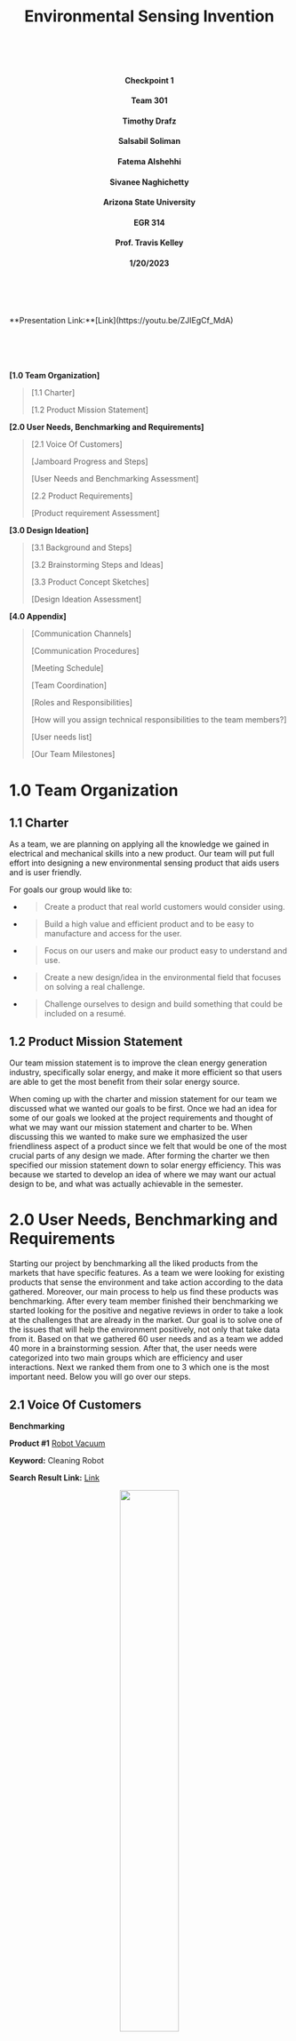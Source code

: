 <h1 align="center">Environmental Sensing Invention</h1> 
<br />
<br />
<br />
<h4 align="center"> Checkpoint 1</h4> 

<h4 align="center">Team 301</h4> 

<h4 align="center">Timothy Drafz</h4> 

<h4 align="center">Salsabil Soliman</h4>

<h4 align="center">Fatema Alshehhi</h4>

<h4 align="center">Sivanee Naghichetty</h4>

<h4 align="center">Arizona State University</h4>

<h4 align="center">EGR 314</h4>

<h4 align="center">Prof. Travis Kelley</h4>

<h4 align="center">1/20/2023</h4>
<br />
<br />
<br />
<br />
**Presentation Link:**[<span class="underline">Link</span>](https://youtu.be/ZJIEgCf_MdA)
<br />
<br />
<br />
<br />
<br />

**[1.0 Team Organization]**

> [1.1 Charter] 
> 
> [1.2 Product Mission Statement]

**[2.0 User Needs, Benchmarking and Requirements]**

> [2.1 Voice Of Customers]
> 
> [Jamboard Progress and Steps]
> 
> [User Needs and Benchmarking Assessment]
> 
> [2.2 Product Requirements]
> 
> [Product requirement Assessment]

**[3.0 Design Ideation]**

> [3.1 Background and Steps]
> 
> [3.2 Brainstorming Steps and Ideas]
> 
> [3.3 Product Concept Sketches]
> 
> [Design Ideation Assessment]

**[4.0 Appendix]**

> [Communication Channels]
> 
> [Communication Procedures]
> 
> [Meeting Schedule]
> 
> [Team Coordination]
> 
> [Roles and Responsibilities]
> 
> [How will you assign technical responsibilities to the team
> members?]
> 
> [User needs list]
> 
> [Our Team Milestones]

# **1.0 Team Organization** 

## **1.1 Charter**

As a team, we are planning on applying all the knowledge we gained in
electrical and mechanical skills into a new product. Our team will put
full effort into designing a new environmental sensing product that aids
users and is user friendly.

For goals our group would like to:

  - > Create a product that real world customers would consider using.

  - > Build a high value and efficient product and to be easy to
    > manufacture and access for the user.

  - > Focus on our users and make our product easy to understand and
    > use.

  - > Create a new design/idea in the environmental field that focuses
    > on solving a real challenge.

  - > Challenge ourselves to design and build something that could be
    > included on a resumé.

## **1.2 Product Mission Statement**

Our team mission statement is to improve the clean energy generation
industry, specifically solar energy, and make it more efficient so that
users are able to get the most benefit from their solar energy source.

When coming up with the charter and mission statement for our team we
discussed what we wanted our goals to be first. Once we had an idea for
some of our goals we looked at the project requirements and thought of
what we may want our mission statement and charter to be. When
discussing this we wanted to make sure we emphasized the user
friendliness aspect of a product since we felt that would be one of the
most crucial parts of any design we made. After forming the charter we
then specified our mission statement down to solar energy efficiency.
This was because we started to develop an idea of where we may want our
actual design to be, and what was actually achievable in the semester.

# **2.0 User Needs, Benchmarking and Requirements**

Starting our project by benchmarking all the liked products from the
markets that have specific features. As a team we were looking for
existing products that sense the environment and take action according
to the data gathered. Moreover, our main process to help us find these
products was benchmarking. After every team member finished their
benchmarking we started looking for the positive and negative reviews in
order to take a look at the challenges that are already in the market.
Our goal is to solve one of the issues that will help the environment
positively, not only that take data from it. Based on that we gathered
60 user needs and as a team we added 40 more in a brainstorming session.
After that, the user needs were categorized into two main groups which
are efficiency and user interactions. Next we ranked them from one to 3
which one is the most important need. Below you will go over our steps.

## 2.1 Voice Of Customers 

**Benchmarking**

**Product \#1** [<span class="underline">Robot
Vacuum</span>](https://www.amazon.com/Thamtu-G10-Super-Thin-Self-Charging-Medium-Pile/dp/B09BYC76PZ/ref=sr_1_1_sspa?keywords=dust%2Bdetection%2BRobotic%2BVacuums&qid=1673836422&s=vacuums&sr=1-1-spons&ufe=app_do%3Aamzn1.fos.f5122f16-c3e8-4386-bf32-63e904010ad0&spLa=ZW5jcnlwdGVkUXVhbGlmaWVyPUEyM0gyWFk0S0NKQjhWJmVuY3J5cHRlZElkPUEwODU5Mzk3MTBJUFYzSDVZQ0c2QSZlbmNyeXB0ZWRBZElkPUExMDMyNjk5MzlWN0RPUDZFR0JQVCZ3aWRnZXROYW1lPXNwX2F0ZiZhY3Rpb249Y2xpY2tSZWRpcmVjdCZkb05vdExvZ0NsaWNrPXRydWU&th=1)

**Keyword:** Cleaning Robot

**Search Result Link:**
[<span class="underline">Link</span>](https://www.google.com/search?q=cleaning+robot&rlz=1C5GCEM_enEG915EG915&oq=cleaning+robot&aqs=chrome.0.69i59j0i512l4j46i512j0i512l4.3283j0j7&sourceid=chrome&ie=UTF-8)

<figure class="image">  

<div style="text-align: center">  

<img src="images/image20.png" width="50%"><br>  

Figure 1 - Robot Vacuum  

</div>

</figure>

  - > Price: $159.99

  - > Vendor: YunIntel on amazon

  - > Description: 2700Pa Strong Suction, Super-Thin Robotic Vacuum
    > Cleaner, Compatible with Alexa, Clean Schedule, Self-Charging,
    > Ideal for Pet Hair, Hard Floor, Medium-Pile Carpet

**<span class="underline">Table 1. Positive Comment For Robot
Vacuum</span>**

<table>
<thead>
<tr class="header">
<th>Voice of the customer</th>
<th>Restated customer needs</th>
</tr>
</thead>
<tbody>
<tr class="odd">
<td>This vacuum works great on thick carpet with multiple rugs. I was extremely surprised to see that it balances having solid suction power while not tearing up fringes on my multiple Moroccan rugs. On one cycle, it only gets caught maybe once and that's only if it's an unusual object in the way (like a rubber bottle). It does occasionally flip one of the corners of the rugs but far better than I thought it would do.</td>
<td><ol type="1">
<li><blockquote>
<p>Have to work on different environment/surface (explicit)</p>
</blockquote></li>
<li><blockquote>
<p>Doesn't lose power quickly (explicit)</p>
</blockquote></li>
<li><blockquote>
<p>Does not corrupt/damage the surface (explicit)</p>
</blockquote></li>
<li><blockquote>
<p>Solid balance (explicit)</p>
</blockquote></li>
<li><blockquote>
<p>Knows how to process data and act when unusual object was on the way (latent)</p>
</blockquote></li>
</ol></td>
</tr>
<tr class="even">
<td>I looked at others twice to three times as much and saw the reviews on this one. I kid you not when I say this vacuum saved me sanity. The programmable times and the fact that I can set barriers is a perk.</td>
<td><ol type="1">
<li><blockquote>
<p>Good reviews/reputation (explicit)</p>
</blockquote></li>
<li><blockquote>
<p>Ability to control the working time (explicit)</p>
</blockquote></li>
<li><blockquote>
<p>Control the space in where it is working (explicit)</p>
</blockquote></li>
</ol></td>
</tr>
<tr class="odd">
<td>I love this vacuum, especially for the price. This is my first robot vacuum so I cannot compare, but the amount of dirt it gets out of my carpet and floors is awesome. My kids even gave the vacuum a name. I use it almost everyday. It really does help when you are trying to multitask. I wish it had a longer battery, it lasts a little under an hour for my first floor because it does bump into a few things.</td>
<td><ol type="1">
<li><blockquote>
<p>Competitive price (explicit)</p>
</blockquote></li>
<li><blockquote>
<p>Efficient work (latent)</p>
</blockquote></li>
<li><blockquote>
<p>The ability to do daily work (latent)</p>
</blockquote></li>
<li><blockquote>
<p>Need longer battery life (explicit)</p>
</blockquote></li>
<li><blockquote>
<p>Efficient battery use (latent)</p>
</blockquote></li>
</ol></td>
</tr>
</tbody>
</table>

**<span class="underline">Table 2. Negative Comment For Robot
Vacuum</span>**

<table>
<thead>
<tr class="header">
<th>Voice of the customer</th>
<th>Restated customer needs</th>
</tr>
</thead>
<tbody>
<tr class="odd">
<td>This was difficult to set up on internet. We had to literally be right next to the router. The unit gets stuck under furniture or hung up on the tiniest things often. The time I spend rescuing it, defeats the purpose of having</td>
<td><ol type="1">
<li><blockquote>
<p>Need to be easy to set up (explicit)</p>
</blockquote></li>
<li><blockquote>
<p>Should be able to process data correctly as it should (latent)</p>
</blockquote></li>
<li><blockquote>
<p>Should have less programming errors (latent)</p>
</blockquote></li>
<li><blockquote>
<p>Should not waste users time and should meet the purpose that it was made for (explicit)</p>
</blockquote></li>
</ol></td>
</tr>
<tr class="even">
<td><p>I was fairly pleased with this vacuum when I first received it; however the suction stopped working after 6 weeks of use. I contacted support who stated I would receive a replacement within 2-3 days, but it's been over a week and I haven't received either the replacement or a refund. Contacted support again. Replacement they promised was never sent so I requested a refund which was processed within a few hours.</p>
<p>Update: support contacted me the day after. They also sent a new vacuum even though I had received refund. New vacuum received in 2 days.</p>
<p>Update: replacement vacuum has stopped working.</p>
<p>ALSO, company told me they would give me a $25 gift card if I changed my review to 5 stars which I declined</p></td>
<td><ol type="1">
<li><blockquote>
<p>Should last as long as it should, it worked for only 6 months (explicit)</p>
</blockquote></li>
<li><blockquote>
<p>The replacement should be tested/inspected before giving it to the user (explicit)</p>
</blockquote></li>
<li><blockquote>
<p>Should not have failure parts in more than one product/ all of the product line (latent)</p>
</blockquote></li>
</ol></td>
</tr>
<tr class="odd">
<td>I've had this for a few months now and it was perfect. Up until it started just dying on its own in the middle of the floor and not turning on at all. Previously it would say when the battery is low and then go put itself on the charger. Now it just dies wherever it wants to and I find it later. It's only been a few months, this thing is going in the garbage.</td>
<td><ol type="1">
<li><blockquote>
<p>Should have better feedback like showing battery remaining (explicit)</p>
</blockquote></li>
<li><blockquote>
<p>The product should not fail and turn on or show what type of error occurs as a feedback (explicit)</p>
</blockquote></li>
<li><blockquote>
<p>The battery life should not be getting shorter (latent)</p>
</blockquote></li>
<li><blockquote>
<p>Fixing programming issues (latent)</p>
</blockquote></li>
</ol></td>
</tr>
</tbody>
</table>

  - > Summary: We chose this product because we were thinking of a
    > product that can sense the wind speed and temperature to calculate
    > when and where to clean the solar panels. This is a cleaning robot
    > which has a similar concept as our idea.

**Product \#2** [<span class="underline">Cleaning
Robot</span>](https://www.amazon.com/HOBOT-2S-Cleaning-Automatic-Ultrasonic-Smartphone/dp/B097CM7P9L/ref=sr_1_9?gclid=Cj0KCQiAq5meBhCyARIsAJrtdr6MWPdjZYq8SQij6nqTB-pZ_JepKDTQodwuGpDz509W5dvOHRvN-BQaAtRHEALw_wcB&hvadid=557499389495&hvdev=c&hvlocphy=9030087&hvnetw=g&hvqmt=e&hvrand=12761662262154527549&hvtargid=kwd-301823196623&hydadcr=21298_13296724&keywords=solar+panel+cleaning+robot&qid=1674017362&sr=8-9&ufe=app_do%3Aamzn1.fos.c3015c4a-46bb-44b9-81a4-dc28e6d374b3)

**Keywords:** Cleaning Robot Solar

**Search Results Link:**
[<span class="underline">Link</span>](https://www.google.com/search?q=Cleaning+Robot+Solar&rlz=1C5GCEM_enEG915EG915&oq=Cleaning+Robot+Solar&aqs=chrome..69i57j0i512j0i22i30j0i15i22i30j0i22i30j69i61l2j69i60.427j0j7&sourceid=chrome&ie=UTF-8#ip=1)

<figure class="image">  

<div style="text-align: center">  

<img src="images/image1.png" width="50%"><br>  

Figure 2 - Cleaning Robot  

</div>

</figure>

  - > Price: $ 499

  - > Vendor: Home Robot LLC on Amazon

  - > Description: HOBOT-2S Window Cleaning Automatic Smart Robot with
    > Dual Ultrasonic Water Spray and Control via Smartphone or Remote

**<span class="underline">Table 3. Positive Comment For Cleaning
Robot</span>**

<table>
<thead>
<tr class="header">
<th>Voice of the customer</th>
<th>Restated customer needs</th>
</tr>
</thead>
<tbody>
<tr class="odd">
<td>I found that the Hobot 2S was very easy to use. It works best on a window that is not filthy. The cleaning cloth only cleans a small amount of dirt before you need a clean one to replace it. I ordered 3 more cleaning pads and may end up ordering more. Once the dirty to clean ratio of the cleaning cloth is to the clean side, it does a great job and doesn't leave streaks on the window. I think it will be my window bot friend for a long time. I am quite happy with the job that it does.</td>
<td><ol type="1">
<li><blockquote>
<p>The product should be easy to use/ user friendly (latent)</p>
</blockquote></li>
<li><blockquote>
<p>The product should work on multi dirt levels areas not just light (latent)</p>
</blockquote></li>
<li><blockquote>
<p>The cleaning area should be bigger/wider (explicit)</p>
</blockquote></li>
<li><blockquote>
<p>Would be better if it need replacement after working for a longer time (latent)</p>
</blockquote></li>
</ol></td>
</tr>
<tr class="even">
<td><p>Amazing technology in a brilliant device!</p>
<p>I live near a new construction project which spreads filth everywhere. On top of that, My windows haven’t been cleaned for 2 years due to the pandemic.</p>
<p>I was not expecting too much given the amount of dust and dirt on my windows but it worked like a charm!</p>
<p>A few considerations:</p>
<p>1. Make sure you mange your expectations by understanding what you need to do to make your robot successful. This robot needs more user interaction than a vacuum cleaning robot.</p></td>
<td><ol type="1">
<li><blockquote>
<p>Smart technology/algorithm for user need and interaction (explicit)</p>
</blockquote></li>
<li><blockquote>
<p>The product worked on a high dirt level surface (explicit)</p>
</blockquote></li>
<li><blockquote>
<p>Improving user-robot interaction experience (latent)</p>
</blockquote></li>
<li><blockquote>
<p>The robot need to be able to act by itself (latent)</p>
</blockquote></li>
</ol></td>
</tr>
<tr class="odd">
<td>I really like the new robot. The detergent itself is sprayed over the window, there is no need to wet the napkins. I clean windows every six months, now I can do it often. No stains! I like it!!</td>
<td><ol type="1">
<li><blockquote>
<p>Cleaning product/water spray (explicit)</p>
</blockquote></li>
<li><blockquote>
<p>The robot left no stains after cleaning (explicit)</p>
</blockquote></li>
<li><blockquote>
<p>Can be used frequently (explicit)</p>
</blockquote></li>
</ol></td>
</tr>
</tbody>
</table>

**<span class="underline">Table 4. Negative Comment For Cleaning
Robot</span>**

<table>
<thead>
<tr class="header">
<th>Voice of the customer</th>
<th>Restated customer needs</th>
</tr>
</thead>
<tbody>
<tr class="odd">
<td>The device is insufficiency designed. Can't map out a window and therefore creates inconsistent pathways and incomplete cleaning. Gets stuck/confused against simple linear surfaces.</td>
<td><ol type="1">
<li><blockquote>
<p>Design improvement is needed (explicit)</p>
</blockquote></li>
<li><blockquote>
<p>Should be able to map out the area and create consistent pathways (explicit)</p>
</blockquote></li>
<li><blockquote>
<p>The algorithm/coding need to be fixed as it gets stuck/confused against simple linear surfaces (explicit)</p>
</blockquote></li>
</ol></td>
</tr>
<tr class="even">
<td><p>Does not clean 100% on all windows. The outside of my windows have a bezeled edge and it has trouble knowing where the edge of the window is which causes it to miss cleaning about 5% of the window. The inside of my windows are better but it can still miss corners and the very top and bottom.</p>
<p>I feel like the cleaning patterns could be a little smarter around edges and corners of windows. Hopefully that improves with software updates.</p>
<p>It's a bit pricey for not reliably cleaning 100% of the window.</p></td>
<td><ol type="1">
<li><blockquote>
<p>Should be able to identify and mark the edges of the area (explicit)</p>
</blockquote></li>
<li><blockquote>
<p>Should not miss areas and be able to clean the entire surface (explicit)</p>
</blockquote></li>
<li><blockquote>
<p>The cleaning patterns should be improved/smarter (explicit)</p>
</blockquote></li>
<li><blockquote>
<p>The prices should be reasonable for the technology and services it provides (latent)</p>
</blockquote></li>
</ol></td>
</tr>
<tr class="odd">
<td>It starts cleaning but never goes up. just goes down. the previous version was much better. it worked and cleaned glasses and windows. unfortunately this version seems to have an issue with the rotor band.</td>
<td><ol type="1">
<li><blockquote>
<p>Should be able to move in any direction needed (explicit)</p>
</blockquote></li>
<li><blockquote>
<p>Should use a reliable materials (latent)</p>
</blockquote></li>
<li><blockquote>
<p>Should be able to operate efficiently in various conditions (latent)</p>
</blockquote></li>
</ol></td>
</tr>
</tbody>
</table>

  - > Summary: For this second product search we found that window
    > cleaning is similar to the solar panels. As it is in a vertical
    > position therefore it shows how the robot should be able to
    > efficiently move and operate in various directions against
    > gravity.

**Product \#3** [<span class="underline">Sophinique
Robot</span>](https://www.amazon.com/Cleaner-Sophinique-Cleaning-Intelligent-Automatic/dp/B082PRY2DW?th=1)

**Keywords:** Window Cleaning Robot

**Search Results Link:**
[<span class="underline">Link</span>](https://www.google.com/search?q=window+cleaning+robot&sxsrf=AJOqlzXCM8vtC3rUD0icvI2HE75N2jb4ng%3A1674015488091&ei=AHPHY9KjBfyIkPIP27Cj6AY&ved=0ahUKEwjSo5DUodD8AhV8BEQIHVvYCG0Q4dUDCBA&uact=5&oq=window+cleaning+robot&gs_lcp=Cgxnd3Mtd2l6LXNlcnAQAzIHCAAQsQMQQzIFCAAQgAQyBQgAEIAEMgUIABCABDIFCAAQgAQyBQgAEIAEMgUIABCABDIFCAAQgAQyCggAEIAEEIcCEBQyBQgAEIAEOgQIIxAnOgUIABCRAjoLCAAQgAQQsQMQgwE6DgguEIAEELEDEMcBENEDOhEILhCABBCxAxCDARDHARDRAzoLCC4QgAQQsQMQgwE6BAgAEEM6BwgAEMkDEEM6CggAELEDEIMBEEM6CggAELEDEMkDEEM6CwguEIAEEMcBEK8BOgsIABCABBCxAxDJAzoICAAQgAQQsQNKBAhBGABKBAhGGABQAFj9I2D-JWgAcAF4AIABdIgB1AuSAQQxOS4ymAEAoAEBwAEB&sclient=gws-wiz-serp)

<figure class="image">  

<div style="text-align: center">  

<img src="images/image17.jpg" width="50%"><br>  

Figure 3 - Sophinique Robot   

</div>

</figure>

  - > Price: $199.99

  - > Vendor: Sophinique on Amazon

  - > Description: X5 Window Vacuum Cleaner Smart Glass Cleaning Robotic
    > with APP & Remote, Intelligent Automatic Cleaner Robot for
    > Outdoor/Indoor Windows Table Tile Ceiling

**<span class="underline">Table 5. Positive Comment For Sophinique
Robot</span>**

<table>
<thead>
<tr class="header">
<th>Voice of the customer</th>
<th>Restated customer needs</th>
</tr>
</thead>
<tbody>
<tr class="odd">
<td>have many windows and teenagers…the robot is a little noisy but I just leave the room while it works and it beeps when it is done in an area. I have only used it inside, have not really used the spray feature and keep it plugged in. Cleans great with 0% elbow grease. Comes with extra microfiber socks so the robot can keep working. Needs some supervision, and a little windex on all the hand and paw prints, but overall very pleased with my window cleaner robot.</td>
<td><ol type="1">
<li><blockquote>
<p>The product is loud (explicit)</p>
</blockquote></li>
<li><blockquote>
<p>The product needs to be watched (latent)</p>
</blockquote></li>
<li><blockquote>
<p>The product can work for long periods of time (explicit)</p>
</blockquote></li>
</ol></td>
</tr>
<tr class="even">
<td>Wonderful product! Works well! We have crazy high windows and this removes the haze and grime that accumulates. Are they perfect? No. Is it wayyyyyyy better than never cleaning the 2nd floor windows in my house? Absolutely! Crisp and clear so I can enjoy the beautiful view!</td>
<td><ol type="1">
<li><blockquote>
<p>Can reach high places safely (explicit)</p>
</blockquote></li>
<li><blockquote>
<p>The product cleans heavy build-up (explicit)</p>
</blockquote></li>
</ol></td>
</tr>
<tr class="odd">
<td>My brother lives in an apartment building but for some reason, his windows will get dusty quite easily and he has totally given up cleaning because it was hard and no safe. I brought this X5 window cleaning for him and this really saved his day. There nothing needed other than putting the robot on the window and press the power button/or the remote. The robot will take care of the rest. Just to make sure to secure the robot just in case it falls. My brother has been using it for months and so far I have got no complaint from him. Pricy gift though</td>
<td><ol type="1">
<li><blockquote>
<p>Can be used in smaller areas (explicit)</p>
</blockquote></li>
<li><blockquote>
<p>The product may fall (latent)</p>
</blockquote></li>
<li><blockquote>
<p>Long-lasting product (explicit)</p>
</blockquote></li>
</ol></td>
</tr>
</tbody>
</table>

**<span class="underline">Table 6. Negative Comment For Sophinique
Robot</span>**

<table>
<thead>
<tr class="header">
<th>Voice of the customer</th>
<th>Restated customer needs</th>
</tr>
</thead>
<tbody>
<tr class="odd">
<td>For starters, I thought this was cordless and it’s not. It’s loud. It cleans, but basically just knocks top layer off. My windows were fairly clean to being with and they did look better than to begin with, but not a great job and not to my standards. I do not recommend at all and waited too long to try to return. What a waste of money.</td>
<td><ol type="1">
<li><blockquote>
<p>The product should be wireless (explicit)</p>
</blockquote></li>
<li><blockquote>
<p>The product needs to clean multiple layers (latent)</p>
</blockquote></li>
</ol></td>
</tr>
<tr class="even">
<td>Many of the instructions were unclear and even with contacting the manufacturer, some things still weren't clear (examples: the rope to keep the unit from falling if it lost power-where to put it, did there need to be a separate hook for each window?; what cleaning fluid to use and how much-using what the manufacturer recommending was not cleaning the window, I doubled it and it worked better). It took the robot 20 minutes to clean a relatively clean sliding glass door, when I could have cleaned it less than 5 minutes. Etc.</td>
<td><ol type="1">
<li><blockquote>
<p>The product needs to be easy to use (explicit)</p>
</blockquote></li>
<li><blockquote>
<p>The product should work faster (explicit)</p>
</blockquote></li>
</ol></td>
</tr>
<tr class="odd">
<td>Moves around randomly, does not follow the automatic cleaning patterns. No matter which pattern I chose, it made no difference. Kept cleaning the same spot, making a couple moves left a couple right. I could not navigate it manually either with the remote, as after each click it makes one move, so you have to stand there and keep clicking through every single step. I spent several hours trying to make it work, but no such luck. So, I gave up and cleaned my windows the traditional way. In addition the cleaning solution container is leaking.</td>
<td><ol type="1">
<li><blockquote>
<p>The product follows set patterns (explicit)</p>
</blockquote></li>
<li><blockquote>
<p>The product can be used manually (latent)</p>
</blockquote></li>
<li><blockquote>
<p>Unable to restart automated sequence once broken (latent)</p>
</blockquote></li>
</ol></td>
</tr>
</tbody>
</table>

  - > Summary: Our third product is the window cleaner robot. We chose
    > this product because it is both innovative and easy to access, and
    > also helps in cleaning by absorbing the dirt and small particles
    > using wind energy pressure.

**Product \#4** [<span class="underline">Weather
Station</span>](https://www.amazon.com/dp/B09N9HBPW6/ref=sspa_dk_detail_2?psc=1&pd_rd_i=B09N9HBPW6&pd_rd_w=M3yTg&content-id=amzn1.sym.dd2c6db7-6626-466d-bf04-9570e69a7df0&pf_rd_p=dd2c6db7-6626-466d-bf04-9570e69a7df0&pf_rd_r=WGYG7588J7ZZMMJK3XBC&pd_rd_wg=zkHKd&pd_rd_r=9086df82-2872-4a4d-a049-24f96e76a9e2&s=home-garden&sp_csd=d2lkZ2V0TmFtZT1zcF9kZXRhaWxfdGhlbWF0aWM&spLa=ZW5jcnlwdGVkUXVhbGlmaWVyPUFVWE9aVkpGQkMwTVcmZW5jcnlwdGVkSWQ9QTA4NjY3MTRETTUwMDlLUzM3NEQmZW5jcnlwdGVkQWRJZD1BMDUwNTM0NzJDMlRDOURMM0JMVEomd2lkZ2V0TmFtZT1zcF9kZXRhaWxfdGhlbWF0aWMmYWN0aW9uPWNsaWNrUmVkaXJlY3QmZG9Ob3RMb2dDbGljaz10cnVl)

**Keywords:** Weather Station Indoor Outdoor

**Search Results Link:**
<span class="underline">[Link](https://www.google.com/search?q=Weather+Station+Indoor+Outdoor&sxsrf=AJOqlzVU021kAruAcsSpngwYfEy_mi9K5A%3A1674028547341&ei=A6bHY5vIFM-fkPIPwMaR2Ag&ved=0ahUKEwjb1aGn0tD8AhXPD0QIHUBjBIsQ4dUDCBA&uact=5&oq=Weather+Station+Indoor+Outdoor&gs_lcp=Cgxnd3Mtd2l6LXNlcnAQAzIFCAAQgAQyBQgAEIAEMgUIABCABDIGCAAQFhAeMgkIABAWEB4Q8QQyBggAEBYQHjIGCAAQFhAeMgYIABAWEB4yBggAEBYQHjIGCAAQFhAeOgcIIxDqAhAnOg0IABCPARDqAhC0AhgBSgQIQRgASgQIRhgBUABYpgVg_wloAXABeACAAU-IAU-SAQExmAEAoAEBoAECsAEUwAEB2gEGCAEQARgK&sclient=gws-wiz-serp)</span>

<figure class="image">  

<div style="text-align: center">  

<img src="images/image18.png" width="50%"><br>  

Figure 4 - Weather Station   

</div>

</figure>

  - > Price: 42.12$

  - > Vendor: Amazon

  - > Description: Wireless Home Weather Station with Digital
    > Temperature Humidity Meter for Weather Forecast

**<span class="underline">Table 7. Positive comment for weather
station</span>**

<table>
<thead>
<tr class="header">
<th>Voice of the customer</th>
<th>Restated customer needs</th>
</tr>
</thead>
<tbody>
<tr class="odd">
<td>Very nice display and very easy to read from across the room.</td>
<td><ol type="1">
<li><blockquote>
<p>Nice Display and design (explicit)</p>
</blockquote></li>
<li><blockquote>
<p>Good labeling and practical while using (explicit)</p>
</blockquote></li>
</ol></td>
</tr>
<tr class="even">
<td>Has been working flawlessly since purchaced. Easy set up. We line in Minnesota, and have wild temperature swings, and it has be true from 99F to 12F so far.</td>
<td><ol type="1">
<li><blockquote>
<p>Easy to set up and use (explicit)</p>
</blockquote></li>
<li><blockquote>
<p>Works with huge range of temperature (latent)</p>
</blockquote></li>
</ol></td>
</tr>
<tr class="odd">
<td>I got this for all indoor use and it worked great. I have a poorly insulated cape cod home, so the master is upstairs and changes temp fast depending on the outside weather. I put the 2nd thermometer upstairs and could track how much I needed to pump AC/heat and if it needed vapor or dehumidifying. Then I moved it outside for the fall season so I knew how to dress when taking my dogs outside. Everything seems to work well, the humidity feels like it is accurate, and the temperature feels like its accurate. The interface is nice and hasn't stopped working for 6 months.</td>
<td><ol type="1">
<li><blockquote>
<p>Good quality and work accurately anywhere under different conditions (explicit)</p>
</blockquote></li>
<li><blockquote>
<p>Efficient and long lasting product (explicit)</p>
</blockquote></li>
</ol></td>
</tr>
</tbody>
</table>

**<span class="underline">Table 8. Negative comment for weather
station</span>**

<table>
<thead>
<tr class="header">
<th>Voice of the customer</th>
<th>Restated customer needs</th>
</tr>
</thead>
<tbody>
<tr class="odd">
<td>It didn’t work correctly out of the box neither did the second one or the third.</td>
<td><ol type="1">
<li><blockquote>
<p>The product should work probably in different conditions (latent)</p>
</blockquote></li>
<li><blockquote>
<p>Features should be mentioned and readable for customers (explicit)</p>
</blockquote></li>
</ol></td>
</tr>
<tr class="even">
<td>Outside would not work</td>
<td><ol type="1">
<li><blockquote>
<p>Sensing product work inside and outside under different conditions (latent)</p>
</blockquote></li>
<li><blockquote>
<p>Good Materials to use outside (explicit)</p>
</blockquote></li>
</ol></td>
</tr>
<tr class="odd">
<td><p>I already have a similar "Weather Station" and I have to say this one made me appreciate how good my original is.</p>
<p>First off, the outdoor temperature sensor only updates to the main station ***once an hour***. I tested it both with temperature AND with turning the unit off and it took over an hour for the main station to "lose contact" and zero out on the outdoor temperature. That's just plain not good enough when you are having rapid temperature fluctuations. 15min should be the absolute maximum between updates.</p>
<p>Second, the electric wire for the main unit is maybe 4ft long. Not long enough to reach my outlet (My original unit has a 6ft wire which is more useful). There's a second, shorter wire to charge the outdoor sensor ... both use the round DC-type plug which I hate.</p>
<p>Finally, I really like having a clock on the unit, which I have on my original.</p>
<p>All in all, there are far better options out there. Wouldn't purchase this one again</p></td>
<td><ol type="1">
<li><blockquote>
<p>Good electrical and mechanical build (explicit)</p>
</blockquote></li>
<li><blockquote>
<p>Comfortable for users when it comes to external features (explicit)</p>
</blockquote></li>
</ol></td>
</tr>
</tbody>
</table>

  - > Summary: We chose this product because it calculates the pressure
    > outside and gives us an accurate weather report.

**Product \#5** [<span class="underline">Humidity Sensor
Switch</span>](https://www.amazon.com/Generation-Humidity-Ortis-Automated-Detection/dp/B08XBRNPDF/ref=sr_1_1_sspa?crid=DPAPDHKO1YPV&keywords=humidity+sensing+switch&qid=1674016757&sprefix=sensing+hu%2Caps%2C140&sr=8-1-spons&psc=1&smid=A2QSX2ZEYU83MS&spLa=ZW5jcnlwdGVkUXVhbGlmaWVyPUFJNTdCQTlYN0hQWEUmZW5jcnlwdGVkSWQ9QTA1MzMwMjIzUDNXVkMzVDlYSE0wJmVuY3J5cHRlZEFkSWQ9QTAxMjU0MDFQNkQ4STRYSjhXOFAmd2lkZ2V0TmFtZT1zcF9hdGYmYWN0aW9uPWNsaWNrUmVkaXJlY3QmZG9Ob3RMb2dDbGljaz10cnVl)

**Keywords:** Humidity Sensor Switch

**Search Results Link:**
[<span class="underline">Link</span>](https://www.google.com/search?q=humidity+and+temperature+sensor&sxsrf=AJOqlzVxMTuhstgleKTEE2QJn1XfMm0M4g%3A1674028557466&ei=DabHY_2SHMDpkPIPwoqyiA4&oq=humi&gs_lcp=Cgxnd3Mtd2l6LXNlcnAQARgAMgUIABCRAjIFCAAQkQIyBAgAEEMyBAgAEEMyBAgAEEMyBwgAELEDEEMyBwgAELEDEEMyBQgAEIAEMgQIABBDMgoIABCABBCHAhAUOgcIIxDqAhAnOg0IABCPARDqAhC0AhgBOg0ILhCPARDqAhC0AhgBOgQIIxAnOhEILhCABBCxAxCDARDHARDRAzoLCAAQgAQQsQMQgwE6CwguEIAEEMcBENEDSgQIQRgASgQIRhgBUL8DWM8RYLkjaAFwAXgAgAGFAYgBkgOSAQMyLjKYAQCgAQGwARTAAQHaAQYIARABGAo&sclient=gws-wiz-serp)

<figure class="image">  

<div style="text-align: center">  

<img src="images/image16.png" width="50%"><br>  

Figure 5 - Humidity Sensor Switch  

</div>

</figure>

  - > Price: 26$

  - > Vendor: Amazon

  - > Description: humidity sensor fan switch uses a microprocessor
    > combined with the advanced digital sensing technology. To detect
    > the humidity level in the bathroom and automatically turn on the
    > exhaust fan for ventilation, keep your bathroom dry and clean,
    > creating a healthy environment for you and your family.

**<span class="underline">Table 9. Positive Comment For Humidity Sensor
Switch</span>**

<table>
<thead>
<tr class="header">
<th>Voice of the customer</th>
<th>Restated customer needs</th>
</tr>
</thead>
<tbody>
<tr class="odd">
<td>This product works great, and costs way less than the box stores</td>
<td><ol type="1">
<li><blockquote>
<p>Good price with good quality (explicit)</p>
</blockquote></li>
<li><blockquote>
<p>Long lasting Materials (explicit)</p>
</blockquote></li>
</ol></td>
</tr>
<tr class="even">
<td>The humidity switch works very nicely with our new high-volume bathroom exhaust fan. It was easy to install and set up. It allows you to calibrate the humidistat against other known humidity-reading devices for better accuracy. We look forward to the fan automatically starting and shutting off as humidity warrants and not worrying about leaving the fan on when we are away. Compared to alternatives at the big box stores, this product provides a good product at a fair price. So far, I recommend it</td>
<td><ol type="1">
<li><blockquote>
<p>Works under worst circumstance and has good features (latent)</p>
</blockquote></li>
<li><blockquote>
<p>It does the job accurately and takes actions fast (latent)</p>
</blockquote></li>
</ol></td>
</tr>
<tr class="odd">
<td>Installation was fairly easy. I don't understand why a ground wire wasn't needed. Either the instructions weren't included or were lost but I was able to print them off the internet. You, at least I did, need to read the programming instruction several time to understand what you need to do. After the 2nd programming, I think that I've gotten the switch working like I need. It turns out that my laundry room wasn't as humid as I suspected. The auto on had yet to happen. But I like the timer on manual.</td>
<td><ol type="1">
<li><blockquote>
<p>Good set up process and easy (explicit)</p>
</blockquote></li>
<li><blockquote>
<p>Good instructions and make it as simple as possible (explicit)</p>
</blockquote></li>
</ol></td>
</tr>
</tbody>
</table>

**<span class="underline">Table 10. Negative Comment For Humidity Sensor
Switch</span>**

<table>
<thead>
<tr class="header">
<th>Voice of the customer</th>
<th>Restated customer needs</th>
</tr>
</thead>
<tbody>
<tr class="odd">
<td><p>My criticisms will be somewhat technical. But if you want the TL;DR this product just SUCKS. Here's why.</p>
<p>- Turning on the fan is a confusing double press of the "M" key. 1st press turns on the light, 2nd press turns on the fan. Super confusing for guests.</p>
<p>- Menus are labeled by numbers, which you have to cross-reference with the manual to understand what they control. Otherwise, they just look like a bunch of random numbers. No text.</p>
<p>- Humidity sensor requires calibration, otherwise, switch will turn on at the wrong times.</p>
<p>- Switch often does not turn on when the mirror is obviously foggy</p>
<p>----- Technical Feedback -----</p>
<p>This product has a flawed approach to sensing humidity. Humidity is something that fluctuates as part of the weather. A rainy day will trend your indoor humidity higher than a sunny day. The Ortis switch doesn't monitor the room's humidity for these changes. Instead, it keeps it at a setpoint RH%. This means that it's possible for your bathroom fan to run nonstop on a rainy day just because the RH% is higher than your setpoint.</p>
<p>A better approach to this rather than acting like a thermostat is to monitor the room's RH% over a long period of time and look for rapid spikes in humidity, like when you're taking a shower. There are switches the likes of Leviton that do this for you without you having to think about it. It's my belief that a smart switch should make your lifestyle easier, not harder.</p>
<p>Note on usability:</p>
<p>The interface is poorly programmed with menus being represented by numbers and confusing instructions even when you read them word-by-word. If I have to pull out the instructions every time I use it, I can imagine that guests would be intimidated by a switch like this and just never turn on the bathroom fan</p></td>
<td><ol type="1">
<li><blockquote>
<p>Easy to use and understand how it works (explicit)</p>
</blockquote></li>
<li><blockquote>
<p>It should have high sensing and accurately does it job (latent)</p>
</blockquote></li>
</ol></td>
</tr>
<tr class="even">
<td>Yes this was easy to install but there is _NO_ ground connection point for a device ment to operate in a wet/damp environment. Thus I have to give this device a failing grade. I ended up attaching a ground connection to the metal faceplate where it attaches to the wallbox but still this is very suboptimal for the use this is intended for.</td>
<td><ol type="1">
<li><blockquote>
<p>It should states how to be used in different environment with good instructions (explicit)</p>
</blockquote></li>
<li><blockquote>
<p>Customer services that is aware of common issues between users to answer questions or common questions answered on the instruction paper (explicit)</p>
</blockquote></li>
</ol></td>
</tr>
<tr class="odd">
<td><p>Update March 20,2022. Switch doesnt work now. Reads 98% humidity all the time. Will need to replace already and only had three months.</p>
<p>I've got it installed but can't say I'm thrilled with it. Has a crappy interface that requires you to know what mode 01 or 05 or 07 is to understand how to get it to work. Not sure what is wrong with an icon or english or something. If you lose the directions you'll not have a clue how to set this thing.</p>
<p>I've seen the humidity higher than I'd like given where I set the thing at and I'm partially judging this based on the control I had previously which came on when expected w/o fail. It didn't have the fancy readout but it just worked.</p></td>
<td><ol type="1">
<li><blockquote>
<p>Easy to fix any issue (explicit)</p>
</blockquote></li>
<li><blockquote>
<p>It does not need regular maintenance (explicit)</p>
</blockquote></li>
</ol></td>
</tr>
</tbody>
</table>

  - > Summary: The product is affordable but from the customer feedback,
    > we understand that the product needs lots of additional features
    > so it is easy for the user to use it. The product comparatively
    > has a good lifetime and has good spare parts and also has an easy
    > set up process.

## 

## 

## **Jamboard Progress and Steps**

Here you can see the 100 ideas gathered.
<figure class="image">  

<div style="text-align: center">  

<img src="images/image13.png" width="50%"><br>
  <img src="images/image7.png" width="50%"><br> 

Figure 6 - User Needs
 

</div>

</figure>

  - > **Grouping and Ranking**

> It was categorized into two groups and ranked based on color and
> number.

<figure class="image">  

<div style="text-align: center">  

<img src="images/image6.png" width="50%"><br> 
  <img src="images/image14.png" width="50%"><br> 
  <img src="images/image2.png" width="50%"><br> 

Figure 7 - Grouped user needs
 

</div>

</figure>



## 

## **User Needs and Benchmarking Assessment**

At the end of our user needs and benchmarking process we are moving to
the product requirements section. It was important to understand the
concepts on every product that we benchmarked. So based on what our
outcome in the user needs is determining the main requirements of our
product. Overall the steps are becoming more clear for the team to
choose the main challenge we are going to solve.

## **2.2 Product Requirements**

In the product requirement we converted the most ranked needs into
requirements to our project.

**Introduction**

Today renewable energy is playing a huge role in saving the planet and
also acknowledging people about nature. In this project, our team is
going to build a functional robot to sense dust, temperature, and
humidity, and take action to clean any solar panel or tool that needs
regular cleaning for efficiency. Most of us are not aware of how solar
panels play a huge role in reducing the footprint pollution around the
world. As a team we decided to focus and solve a challenge that will
increasingly affect the usage of solar panels.

The project mainly aims to sense and collect data based on how efficient
are solar panels and compare the efficiency before and after the
cleaning. Moreover, it aims to support and increasingly affect solar
panel users and new customers.

**Objectives**

Our project aims to spread the culture of solar panels and make them
more efficient for old and new users. Our main goal is to build an
easy-to-set-up, lightweight, and good-quality solar panel cleaner that
reacts fast whenever it feels a certain quantity of dust. On the other
hand, it will be featured with different sensors such as temperature,
and humidity sensors.

**Stakeholders**

**Target group**

Our target group is the people that have solar panels installed in their
home/company or those looking to install solar panels in the near
future.

**Target purchaser**

Target group profile with attention given to farmers, home-owners and
companies.

**Customer service**

We are aiming to provide good instructions and answers to the most
common questions with the product. Moreover, we are aiming to provide
good quality materials and an easy-to-set-up product.

**Retailers**

Retailers might oversee the projects at the showcase and endorse them to
their company for selling to the public.

**Use Cases**

**User Story \#1: Derock**

Derock is a 52-year-old farmer from the Midwest that wakes up before
sunrise and finishes after sunset. He just recently bought solar panels
to help reduce electricity costs and keep tools charged up for the day.
He is not that technology savvy, but has found that SolarXCL is easy to
use and maintain. When he’s working throughout the day, he knows that he
is getting the maximum efficiency his solar panels will allow. This lets
him work uninterrupted for more productive days.

Occasionally storms will pass through the area and kick-up dirt and mix
with the rainfall to make mud that covers the panels. Derrick has his
SolarXCL setup to automatically detect the newly added grime. When the
storm passes, SolarXCL will clean off the panels again giving Derrick
peace of mind.

**User Story \#2: Vianna**

Vianna is a 36-year-old mother of three. She has two children currently
in primary school, and the third is a toddler still at home. The family
recently got solar panels installed for their home to reduce their
monthly power costs. During the day Vianna takes care of various house
chores, and takes care of the toddler. She likes to unwind by watching
shows or movies on Netflix. She has set up her SolarXCL to detect larger
dirt-piles to make sure it gets cleaned off so their power efficiency is
always as high as possible. This removes one task for her and lets the
family enjoy extra movie nights with the money saved.

The ease-of-use of SolarXCL has made Vianna fall in love with it. She
tells all her friends and neighbors about the product if they ever
choose to get solar panels installed. She has become a long-term
customer.

**User Story \#3: Kei**

Kei is the CEO of a technology company; in one of the tropical countries
he turned his company into an eco-friendly system. He mainly insisted
and focused on having solar panels to power electricity into his
company. During winter and summer seasons he noticed that the AC is not
cooling or heating fast so he asked his team to check the solar system
in his company. Once they did, they saw how some panels were uncleaned
and obviously not efficiently working. He looked online and found our
product SolarXCL. He noticed how the cooling system improved.

**Aspects**

1.  > **Product Design**

> 1.1 The product is build with high quality materials
> 
> 1.2 The product is easy to set up
> 
> 1.3 The product has good appearance
> 
> 1.4 The product has creative features compared to the ones in the
> market
> 
> 1.5 The product will sense the dust, temperature and humidity
> 
> 1.6 The Product will work with battery
> 
> 1.7 The product has good stability

2.  > **Functionality**

> 2.1 The product needs software programming to achieve the required
> mission of cleaning the solar panels.
> 
> 2.2 The product will sense different things and that will be done
> through an open-source code.
> 
> 2.3 The product should not require complicated instructions or coding.
> 
> 2.4 The product will be able to work manually

3.  > **Interactivity**

> 3.1 The product will work wirelessly with a mobile application.
> 
> 3.2 The product shall be adjusted to clean at regular intervals if the
> customer chooses.
> 
> 3.3 The user interface will be intuitive for all users after a few
> minutes of use.

4.  > **Adaptive Intelligence**

> 4.1 The product shall detect when a layer of debris has built-up on
> the solar panels and clean it off.
> 
> 4.2 The product will detect if it will rain or is raining based on
> current humidity and cease functions until it clears.

5.  > **Customization**

> 5.1 The product will be height adjustable for different solar panels.
> 
> 5.2 The product will be adjustable to clean surfaces of differing
> weather and environmental conditions.

6.  > **Manufacturing**

> 6.1 The total cost of the product will be ≤ $60.
> 
> 6.2 The product will be designed to assemble in under three hours.
> 
> 6.3 The product will avoid use of toxic waste.

7.  > **Safety**

> 7.1 The product will be waterproof to avoid any electricity touch
> 
> 7.2 The product will be small and light to avoid any accidents and to
> make it easy to move
> 
> 7.3 The product will be stuck and well attached to the solar panel

**Open Questions**

  - > How can we make the product more cost effective?

  - > How can we make the robot more energy efficient?

  - > How can the robot be more environmentally friendly?

  - > How can we give the user better user interaction with the robot?

  - > What would be the best technique for controlling the robot?

> ·

## **Product requirement Assessment** 

Overall, the product requirement made our team focus more into solar
panels challenges. Moreover, the seven categories helped intentionally
in building the requirements of our final product. The categories Design
Product, Functionality, Adaptive Intelligence, Interactivity,
Manufacturing, Customization and Safety are our project main focus.
After the process of product requirement we moved into brainstorming
designs ideas and features.

# **3.0 Design Ideation** 

## **3.1 Background and Steps** 

The purpose of these steps is to maximize the number of ideas for our
final product. Using this process we are aiming to get three main
concepts. We started by brainstorming all the ideas, features and styles
of our projects. After that, we categorized the different ideas into
four main categories which are environmental, daily life helper, farmers
and common features . Moreover, we colored every category differently in
order to make it easy to track every idea. Next we ranked all the ideas
in a scale from one to three with one being the most important and three
being the least important. Finally, we started designing our concepts
based on our top ranked ideas.

## **3.2 Brainstorming Steps and Ideas** 

We brainstormed about 100 ideas and project concepts by thinking about
the required features that we generated from the user needs list. We
started with three different empty boards and started to fill them with
the concepts/ideas sticky notes.

<figure class="image">  

<div style="text-align: center">  

<img src="images/image4.png" width="50%"><br>  
  <img src="images/image9.png" width="50%"><br>
  <img src="images/photo.png" width="50%"><br>
  

Figure 7 - Design Ideation

</div>

</figure>



  - > **Grouping**

After brainstorming our ideas we grouped them into the following four
different colors:

**<span class="underline">Table 11. Grouping Key</span>**

| Pink   | Daily Life Ideas |
| ------ | ---------------- |
| Green  | Environmental    |
| Yellow | Farmers Help     |
| Blue   | Common Features  |

<figure class="image">  

<div style="text-align: center">  

<img src="images/image12.png" width="50%"><br>
  <img src="images/image11.png" width="50%"><br>
  <img src="images/image3.png" width="50%"><br>

Figure 8 - Grouped Ideas 

</div>

</figure>

  - > **Ranking**

Then, we moved every group of ideas to their own slide and ranked them
according to the importance level and requirements for the project with
number one being the most important.

<figure class="image">  

<div style="text-align: center">  

<img src="images/image5.png" width="50%"><br>
  <img src="images/image10.png" width="50%"><br>
  <img src="images/image21.png" width="50%"><br>

Figure 9 - Ranked Ideas  

</div>

</figure>

## **3.3 Product Concept Sketches** 

**Design concept \#1**

The concept behind this design is to provide the market with fully
equipped and ready to use solar panels. It has sensors to detect the
dust, temperature and humidity. When it detects a certain amount of
humidity or dust it sends signals to the washer system, and the whole
system collaborates to get rid of the extra water and dust. This design
is effective and full of different features.

<figure class="image">  

<div style="text-align: center">  

<img src="images/image19.jpg" width="50%"><br>  

Figure 10 - First Product Concept   

</div>

</figure>

**Design Concept \#2**

The idea of this concept is a heat emitting robot that moves on the
solar panels after a snow storm to melt the snow from the roof to. When
the robot reads the temperature and wind speed that indicate the end of
the storm for it to start to warm up and melt the snow. It also has a
charging station that is powered by solar panels. 
<figure class="image">  

<div style="text-align: center">  

<img src="images/image8.jpg" width="50%"><br>  

Figure 10 - Second Product Concept   

</div>

</figure>

**Design Concept \#3**

A nylon brush attached to a motor and fixture to sweep across a solar
panel. The controller is located underneath the panel and works in
tandem with a humidity sensor and wind speed sensor. This lets the
controller decide a good time to clean based on whether rain is likely
or high winds have blown more dust and debris onto the
panel.
<figure class="image">  

<div style="text-align: center">  

<img src="images/image15.jpg" width="50%"><br>  

Figure 12 - Third Product Concept   

</div>

</figure>

**Design Ideation Assessment**

Overall, the team now has a clear idea of what the final project will
look and function like. The step of design ideation made all of us on
the same page while we were brainstorming and designing. Finally we are
looking for more feedback to make the final decision.

# **4.0 Appendix** 

## **<span class="underline">Table 12. Communication Channels</span>**

| **Name**            | **First Choice Communication** | **Second Choice Communication** | **Third Choice Communication** |
| ------------------- | ------------------------------ | ------------------------------- | ------------------------------ |
| Fatema Alshehhi     | *Discord*                      | *WhatsApp*                      | *Messages*                     |
| Sivanee Naghichetty | *Discord*                      | *WhatsApp*                      | *Messages*                     |
| Timothy Drafz       | *Discord*                      | *Messages*                      | *WhatsApp*                     |
| Salsabil Soliman    | *Discord*                      | *WhatsApp*                      | *Messages*                     |

## **Communication Procedures**

Communication between group members will take place on Discord. Thus,
the team will regularly meet and discuss any updates and plan their
assignments outline and goals. Moreover, the team will email the
professor as a communication method with the instructor for guidance and
inquiries. Zoom/Discord meetings will also be held for updates or quick
weekday meetups.

## **Meeting Schedule**

Our team availability can be found through this
[<span class="underline">link</span>](https://docs.google.com/spreadsheets/u/1/d/1qsL_EHei7h-eo-5rombT-5g8ybxEDRhG_eKkYWFzCa4/edit).
Initially, we are planning to meet Fridays from 3:00 PM until 5:00 PM.
However, our team will try to discuss and work all the main agenda
through the class time. Additionally, we will hold zoom/Discord meetings
on weekdays to discuss any updates and plan in-person meetings.

**Meeting Coordination**

  - > We are going to remind each other by the meetings through discord.

  - > The meeting time is based on the [<span class="underline">schedule
    > of
    > availability</span>](https://docs.google.com/spreadsheets/u/1/d/1qsL_EHei7h-eo-5rombT-5g8ybxEDRhG_eKkYWFzCa4/edit)
    > and discussions at least a week before.

  - > Our preferred meeting methode is online through discord/zoom if no
    > in-person work is required.

  - > Team members need to notify the team if there were any changes to
    > their availability schedule to ensure that we are all attending
    > the meetings on time.

## **Team Coordination**

  - > We set an earlier due date which ranges between 4-24 hours before
    > the actual due date and make sure that every team member is
    > checked off by the time that we set it.

  - > We will ask every team member about their knowledge and what part
    > do they think they can do the best based on previous semesters
    > projects or any projects that they did before.

  - > The assignments will be reviewed and validated by each team member
    > before submission to ensure that we have everything as it should
    > be.

## **<span class="underline">Table 13.Roles and Responsibilities</span>** 

| **Role**          |                  | **Duties**                                                                                                                                |
| ----------------- | ---------------- | ----------------------------------------------------------------------------------------------------------------------------------------- |
| Meeting leader    | Salsabil Soliman | Schedules team meetings, creates and distributes an agenda for each meeting, and runs each meeting                                        |
| Meeting recorder  | Sivanee          | Takes minutes of each team meeting, including attendance, and records action items and to whom they are assigned                          |
| Assignment leader | Timothy          | Coordinates the team’s work on a given assignment to Canvas before the due date                                                           |
| Project monitor   | Fatema           | Tracks the team’s progress relative to the project schedule (Gantt chart) and keeps team members apprised of deadlines and project status |

## **How will you assign technical responsibilities to the team members?**

Responsibilities will be discussed among the team members and strengths
will be noted. If no member is strong in an area required by the
project, a team member will be assigned that duty with the expectation
of help from other team members. They will be expected to learn enough
about the responsibility to perform it through the semester.

## **User needs list**

1.  > The product should be easy to use/ user friendly

2.  > The product should work on multi dirt levels areas not just light

3.  > The cleaning area should be bigger/wider

4.  > Would be better if it need replacement after working for a longer
    > time

5.  > The product worked on a high dirt level surface

6.  > Improving user-robot interaction experience

7.  > Cleaning product/water spray

8.  > Can be used frequently

9.  > Efficient/functional design

10. > Can shut itself down to save power

11. > Nice Display and design

12. > Efficient and long-lasting product

13. > Good electrical and mechanical build

14. > the cleaning area should be bigger/wider

15. > Smart technology/algorithm for user need and interaction

16. > Improving user-robot interaction experience

17. > The robot need to be able to act by itself

18. > The robot left no stains after cleaning

19. > Easy to maintain

20. > Should be able to map out the area and create consistent pathways

21. > Easy to use

22. > Works on multiple layers

23. > Follows set patterns

24. > Can be manually operated

25. > Can automatically restart programmed sequence

26. > Ability to control the working time

27. > Competitive price

28. > Should be able to process data correctly as it should

29. > Efficient battery life

30. > The robot need to be able to act by itself

31. > Does not need to be watched

32. > Can work for longer periods of time

33. > Cleans heavy build-up

34. > Can reach high places safely

35. > Can recharge itself

36. > Does not break easily

37. > Can be used in smaller areas

38. > Long-lasting

39. > Wireless

40. > Finishes work quickly

41. > Need longer battery life

42. > Efficient battery use

43. > Control the space in where it is working

44. > Knows how to process data and act when unusual object was on the
    > way

45. > Ability to control the working time

46. > Cost efficient

47. > Solid balance

48. > Does not corrupt/damage the surface

49. > Doesn't lose power quickly

50. > Have to work on different environment/surface

51. > Can work under any pressure of work given

52. > Feedback to the user like showing battery remaining

53. > Does not waste user's time and meets the purpose that it was made
    > for

54. > Sustainable

55. > Uses fewer resources

56. > Easy to set up

57. > Can process data correctly as it should

58. > Does not have Programming errors

59. > Efficient work

60. > The ability to do daily work

61. > Should have a camera installed

62. > have an emergency shutdown option

63. > The ability of manual/remote troubleshooting

64. > Can be both manually/self controlled

65. > should be able to move from solar panel to another

66. > should know its way back to the charging station

67. > should be able to know when to charge itself

68. > should be able to know how long it runs on a certain charge

69. > should be able to calculate the efficiency according to the sensor
    > data such as wind speed and humidity

70. > should be able to operate in different area size

71. > should give daily-weekly reports to the user to collect data

72. > should be able to store the data collected

73. > is safe to use

74. > use the energy generated by the solar panels to recharge

75. > know when is the best time to start/stop working

76. > easy to move from one place to another

77. > can operate by itself for a long time periods

78. > needs lees human supervision

79. > the ability to deal with different weather conditions

80. > should have a good electrical isolation for safety purposes

81. > must be waterproof

82. > the user should be able to track the robot

83. > Good price with good quality

84. > Long-lasting Materials

85. > Works under worst circumstances and has good features

86. > Should not miss areas and be able to clean the entire surface

87. > The cleaning patterns should be improved/smarter

88. > The prices should be reasonable for the technology and services it
    > provides

89. > Should be able to move in any direction needed

90. > Should use a reliable materials

91. > Should be able to operate efficiently in various conditions

92. > easy to maintain

93. > Should be able to identify and mark the edges of the area

94. > It does not need regular maintenance

95. > The algorithm/coding need to be fixed as it gets stuck/confused
    > against simple linear surfaces/ should be able to clearly identify
    > the path

96. > It does the job accurately and takes actions fast

97. > Good set up process

98. > Good instructions and make it as simple as possible

99. > It should states how to be used in different environment with good
    > instructions

100. > Customer services that is aware of common issues between users to
     > answer questions or common questions answered on the instruction
     > paper

101. > It should have high sensing and accurately does it job

102. > Easy to use and understand

## **Our Team Milestones**

Concept presentation: 1/23/2023

Design presentation: 2/22/2023

Design freeze: 3/24/2023

Planned release: 4/28/2023

